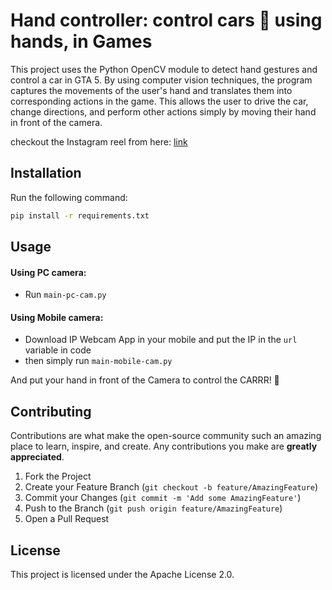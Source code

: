 # Hand controller: control cars 🚗 using hands, in Games

This project uses the Python OpenCV module to detect hand gestures and control a car in GTA 5. By using computer vision techniques, the program captures the movements of the user's hand and translates them into corresponding actions in the game. This allows the user to drive the car, change directions, and perform other actions simply by moving their hand in front of the camera.

checkout the Instagram reel from here: [link](https://www.instagram.com/reel/C6a2JnWypLX/?utm_source=ig_web_copy_link&igsh=MzRlODBiNWFlZA==)

## Installation

Run the following command:
```sh
pip install -r requirements.txt
```

## Usage

#### Using PC camera:
- Run `main-pc-cam.py`

#### Using Mobile camera:
- Download IP Webcam App in your mobile and put the IP in the `url` variable in code
- then simply run `main-mobile-cam.py`

And put your hand in front of the Camera to control the CARRR! 🚗

## Contributing

Contributions are what make the open-source community such an amazing place to learn, inspire, and create. Any contributions you make are **greatly appreciated**.

1. Fork the Project
2. Create your Feature Branch (`git checkout -b feature/AmazingFeature`)
3. Commit your Changes (`git commit -m 'Add some AmazingFeature'`)
4. Push to the Branch (`git push origin feature/AmazingFeature`)
5. Open a Pull Request

## License

This project is licensed under the Apache License 2.0.